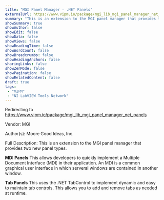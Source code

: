 ```yaml
---
title: "MGI Panel Manager - .NET Panels"
externalUrl: https://www.vipm.io/package/mgi_lib_mgi_panel_manager_net_panels
summary: "This is an extension to the MGI panel manager that provides two new panel types."
showSummary: true
showAuthor: false
showEdit: false
showData: false
showViews: false
showReadingTime: false
showWordCount: false
showBreadcrumbs: false
showHeadingAnchors: false
sharingLinks: false
showZenMode: false
showPagination: false
showRelatedContent: false
draft: true
tags:
 - "VIPM"
 - "NI LabVIEW Tools Network"
---
```


Redirecting to https://www.vipm.io/package/mgi_lib_mgi_panel_manager_net_panels

Vendor: MGI

Author(s): Moore Good Ideas, Inc.
 
Full Description:
This is an extension to the MGI panel manager that provides two new panel types. 

**MDI Panels**
This allows developers to quickly implement a Multiple Document Interface (MDI) in their application. An MDI is a common graphical user interface in which serveral windows are contained in another window.

**Tab Panels**
This uses the .NET TabControl to implement dynamic and easy to maintain tab controls. This allows you to add and remove tabs as needed at runtime.